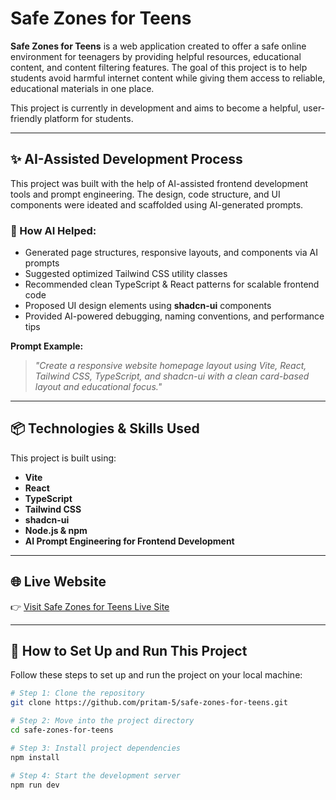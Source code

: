 # Safe Zones for Teens

**Safe Zones for Teens** is a web application created to offer a safe online environment for teenagers by providing helpful resources, educational content, and content filtering features. The goal of this project is to help students avoid harmful internet content while giving them access to reliable, educational materials in one place.

This project is currently in development and aims to become a helpful, user-friendly platform for students.

---

## ✨ AI-Assisted Development Process

This project was built with the help of AI-assisted frontend development tools and prompt engineering. The design, code structure, and UI components were ideated and scaffolded using AI-generated prompts. 

### 📌 How AI Helped:
- Generated page structures, responsive layouts, and components via AI prompts
- Suggested optimized Tailwind CSS utility classes
- Recommended clean TypeScript & React patterns for scalable frontend code
- Proposed UI design elements using **shadcn-ui** components
- Provided AI-powered debugging, naming conventions, and performance tips

**Prompt Example:**
> *"Create a responsive website homepage layout using Vite, React, Tailwind CSS, TypeScript, and shadcn-ui with a clean card-based layout and educational focus."*

---

## 📦 Technologies & Skills Used

This project is built using:

- **Vite**
- **React**
- **TypeScript**
- **Tailwind CSS**
- **shadcn-ui**
- **Node.js & npm**
- **AI Prompt Engineering for Frontend Development**

---

## 🌐 Live Website

👉 [Visit Safe Zones for Teens Live Site](https://safe-zones-for-teens.vercel.app)

---

## 📌 How to Set Up and Run This Project

Follow these steps to set up and run the project on your local machine:

```bash
# Step 1: Clone the repository
git clone https://github.com/pritam-5/safe-zones-for-teens.git

# Step 2: Move into the project directory
cd safe-zones-for-teens

# Step 3: Install project dependencies
npm install

# Step 4: Start the development server
npm run dev
